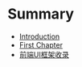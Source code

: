 # Summary

* [Introduction](README.md)
* [First Chapter](chapter1.md)
* [前端UI框架收录](qian-duan-ui-kuang-jia-shou-lu.md)



